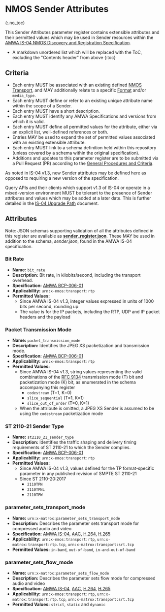 # NMOS Sender Attributes
{:.no_toc}

This Sender Attributes parameter register contains extensible attributes and their permitted values which may be used in Sender resources within the [AMWA IS-04 NMOS Discovery and Registration Specification](https://specs.amwa.tv/is-04).

- A markdown unordered list which will be replaced with the ToC, excluding the "Contents header" from above
{:toc}

## Criteria

- Each entry MUST be associated with an existing defined [NMOS Transport](../transports), and MAY additionally relate to a specific [Format](../formats) and/or `media_type`.
- Each entry MUST define or refer to an existing unique attribute name within the scope of a Sender.
- Each entry MUST have a short description.
- Each entry MUST identify any AMWA Specifications and versions from which it is valid.
- Each entry MUST define all permitted values for the attribute, either via an explicit list, well-defined references or both.
- Entries MAY be used to expand the set of permitted values associated with an existing extensible attribute.
- Each entry MUST link to a schema definition held within this repository (unless covered by a schema within the original specification).
- Additions and updates to this parameter register are to be submitted via a Pull Request (PR) according to the [General Procedures and Criteria](../common/).

As noted in [IS-04 v1.3](https://specs.amwa.tv/is-04/releases/v1.3.2/docs/Behaviour_-_Nodes.html#all-resources), new Sender attributes may be defined here as opposed to requiring a new version of the specification.

Query APIs and their clients which support v1.3 of IS-04 or operate in a mixed-version environment MUST be tolerant to the presence of Sender attributes and values which may be added at a later date. This is further detailed in the [IS-04 Upgrade Path](https://specs.amwa.tv/is-04/v1.3.1/docs/6.0._Upgrade_Path.html) document.

## Attributes

Note: JSON schemas supporting validation of all the attributes defined in this register are available as **[sender_register.json](sender_register.json)**.
These MAY be used in addition to the schema, _sender.json_, found in the AMWA IS-04 specification.

### Bit Rate
- **Name:** `bit_rate`
- **Description:** Bit rate, in kilobits/second, including the transport overhead.
- **Specification:** [AMWA BCP-006-01](https://specs.amwa.tv/bcp-006-01/v1.0)
- **Applicability:** `urn:x-nmos:transport:rtp`
- **Permitted Values:**
  - Since AMWA IS-04 v1.3, integer values expressed in units of 1000 bits per second, rounding up
  - The value is for the IP packets, including the RTP, UDP and IP packet headers and the payload

### Packet Transmission Mode
- **Name:** `packet_transmission_mode`
- **Description:** Identifies the JPEG XS packetization and transmission mode.
- **Specification:** [AMWA BCP-006-01](https://specs.amwa.tv/bcp-006-01/v1.0)
- **Applicability:** `urn:x-nmos:transport:rtp`
- **Permitted Values:**
  - Since AMWA IS-04 v1.3, string values representing the valid combinations of the [RFC 9134][RFC-9134] transmission mode (T) bit and packetization mode (K) bit, as enumerated in the schema accompanying this register
    - `codestream` (T=1, K=0)
    - `slice_sequential` (T=1, K=1)
    - `slice_out_of_order` (T=0, K=1)
  - When the attribute is omitted, a JPEG XS Sender is assumed to be using the `codestream` packetization mode

### ST 2110-21 Sender Type
- **Name:** `st2110_21_sender_type`
- **Description:** Identifies the traffic shaping and delivery timing requirements of ST 2110-21 to which the Sender complies.
- **Specification:** [AMWA BCP-006-01](https://specs.amwa.tv/bcp-006-01/v1.0)
- **Applicability:** `urn:x-nmos:transport:rtp`
- **Permitted Values:**
  - Since AMWA IS-04 v1.3, values defined for the TP format-specific parameter in any published revision of SMPTE ST 2110-21
  - Since ST 2110-20:2017
    - `2110TPN`
    - `2110TPNL`
    - `2110TPW`

### parameter_sets_transport_mode
- **Name:** `urn:x-matrox:parameter_sets_transport_mode`
- **Description:** Describes the parameter sets transport mode for compressed audio and video
- **Specification:** [AMWA IS-04](https://specs.amwa.tv/IS-04/v1.3), [AAC](https://github.com/alabou/NMOS-MatroxOnly/blob/main/NMOS%20With%20AAC.md), [H.264](https://github.com/alabou/NMOS-MatroxOnly/blob/main/NMOS%20With%20H.264.md), [H.265](https://github.com/alabou/NMOS-MatroxOnly/blob/main/NMOS%20With%20H.265.md)
- **Applicability:** `urn:x-nmos:transport:rtp`, `urn:x-matrox:transport:rtp.tcp`, `urn:x-matrox:transport:srt.tcp`
- **Permitted Values:** `in-band`, `out-of-band`, `in-and-out-of-band`

### parameter_sets_flow_mode
- **Name:** `urn:x-matrox:parameter_sets_flow_mode`
- **Description:** Describes the parameter sets flow mode for compressed audio and video
- **Specification:** [AMWA IS-04](https://specs.amwa.tv/IS-04/v1.3), [AAC](https://github.com/alabou/NMOS-MatroxOnly/blob/main/NMOS%20With%20AAC.md), [H.264](https://github.com/alabou/NMOS-MatroxOnly/blob/main/NMOS%20With%20H.264.md), [H.265](https://github.com/alabou/NMOS-MatroxOnly/blob/main/NMOS%20With%20H.265.md)
- **Applicability:** `urn:x-nmos:transport:rtp`, `urn:x-matrox:transport:rtp.tcp`, `urn:x-matrox:transport:srt.tcp`
- **Permitted Values:** `strict`, `static` and `dynamic`

[RFC-9134]: https://tools.ietf.org/html/rfc9134 "RTP Payload Format for ISO/IEC 21122 (JPEG XS)"
